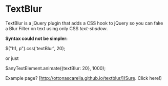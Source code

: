 TextBlur
========

TextBlur is a jQuery plugin that adds a CSS hook to jQuery so you can fake a Blur Filter on text using only CSS *text-shadow*.

__Syntax could not be simpler:__

$("h1, p").css('textBlur', 20);

or just

$anyTextElement.animate({textBlur: 20}, 1000);

Example page? [http://ottonascarella.github.io/textblur/](Sure. Click here!)
